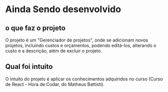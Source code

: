 # Ainda Sendo desenvolvido
## o que faz o projeto
O projeto é um "Gerenciador de projetos", onde se adicionam novos projetos, incluindo custos e orçamentos,
podendo editá-los, alterando o custo e a descrição, além de excluir o projeto.
## Qual foi intuito
O intuito do projeto é aplicar os conhecimentos adquiridos no curso (Curso de React - Hora de Codar, do Matheus Battisti).
